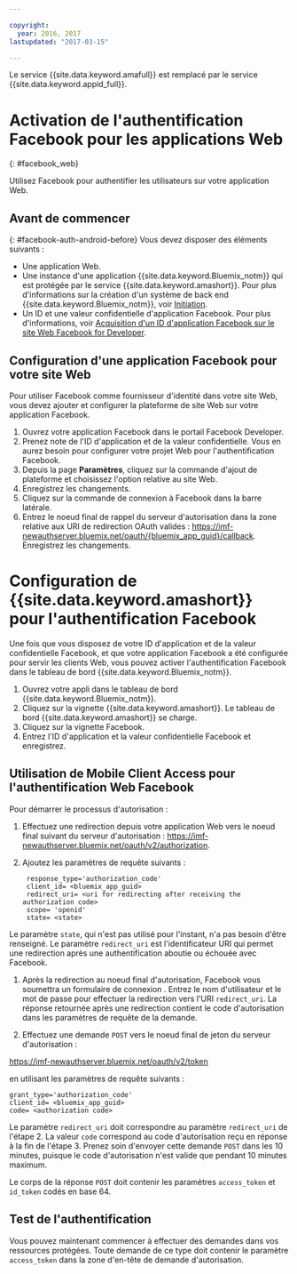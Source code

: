 ```yaml
---

copyright:
  year: 2016, 2017
lastupdated: "2017-03-15"

---
```


Le service {{site.data.keyword.amafull}} est remplacé par le service {{site.data.keyword.appid_full}}.

# Activation de l'authentification Facebook pour les applications Web
{: #facebook_web}

Utilisez Facebook pour authentifier les utilisateurs sur votre application Web.

## Avant de commencer
{: #facebook-auth-android-before}
Vous devez disposer des éléments suivants :
* Une application Web.  
* Une instance d'une application {{site.data.keyword.Bluemix_notm}} qui est protégée par le service {{site.data.keyword.amashort}}. Pour plus d'informations sur la création d'un système de back end {{site.data.keyword.Bluemix_notm}}, voir [Initiation](index.html).
* Un ID et une valeur confidentielle d'application Facebook. Pour plus d'informations, voir [Acquisition d'un ID d'application Facebook sur le site Web Facebook for Developer](https://console.{DomainName}/docs/services/mobileaccess/facebook-auth-overview.html#facebook-appID).


## Configuration d'une application Facebook pour votre site Web
Pour utiliser Facebook comme fournisseur d'identité dans votre site Web, vous devez ajouter et configurer la plateforme de site Web sur votre application Facebook.

1. Ouvrez votre application Facebook dans le portail Facebook Developer.
1. Prenez note de l'ID d'application et de la valeur confidentielle. Vous en aurez besoin pour configurer votre projet Web pour l'authentification Facebook.
1. Depuis la page **Paramètres**, cliquez sur la commande d'ajout de plateforme et choisissez l'option relative au site Web.
1. Enregistrez les changements.
1. Cliquez sur la commande de connexion à Facebook dans la barre latérale.
1. Entrez le noeud final de rappel du serveur d'autorisation dans la zone relative aux URI de redirection OAuth valides : https://imf-newauthserver.bluemix.net/oauth/{bluemix_app_guid}/callback. Enregistrez les changements.




# Configuration de {{site.data.keyword.amashort}} pour l'authentification Facebook
Une fois que vous disposez de votre ID d'application et de la valeur confidentielle Facebook, et que votre application Facebook a été configurée pour servir les clients Web, vous pouvez activer l'authentification Facebook dans le tableau de bord {{site.data.keyword.Bluemix_notm}}.

1. Ouvrez votre appli dans le tableau de bord {{site.data.keyword.Bluemix_notm}}.
1. Cliquez sur la vignette {{site.data.keyword.amashort}}. Le tableau de bord {{site.data.keyword.amashort}} se charge.
1. Cliquez sur la vignette Facebook.
1. Entrez l'ID d'application et la valeur confidentielle Facebook et enregistrez.




## Utilisation de Mobile Client Access pour l'authentification Web Facebook

Pour démarrer le processus d'autorisation :

1. Effectuez une redirection depuis votre application Web vers le noeud final suivant du serveur d'autorisation : https://imf-newauthserver.bluemix.net/oauth/v2/authorization.

1. Ajoutez les paramètres de requête suivants :
   ```
    response_type='authorization_code'
    client_id= <bluemix_app_guid>
    redirect_uri= <uri for redirecting after receiving the authorization code>
    scope= 'openid'
    state= <state>
    ```


  Le paramètre `state`, qui n'est pas utilisé pour l'instant, n'a pas besoin d'être renseigné.
  Le paramètre `redirect_uri` est l'identificateur URI qui permet une redirection après une authentification aboutie ou échouée avec Facebook.

1. Après la redirection au noeud final d'autorisation, Facebook vous soumettra un formulaire de connexion  . Entrez le nom d'utilisateur et le mot de passe pour effectuer la redirection vers l'URI `redirect_uri`.
   La réponse retournée après une redirection contient le code d'autorisation dans les paramètres de requête de la demande.

1. Effectuez une demande `POST` vers le noeud final de jeton du serveur d'autorisation :

  https://imf-newauthserver.bluemix.net/oauth/v2/token

  en utilisant les paramètres de requête suivants :
  ```
  grant_type='authorization_code'
  client_id= <bluemix_app_guid>
  code= <authorization code>
  ```
Le paramètre `redirect_uri` doit correspondre au paramètre `redirect_uri` de l'étape 2.
La valeur `code` correspond au code d'autorisation reçu en réponse à la fin de l'étape 3.
Prenez soin d'envoyer cette demande `POST` dans les 10 minutes, puisque le code d'autorisation  n'est valide que pendant 10 minutes maximum.

  Le corps de la réponse `POST` doit contenir les paramètres `access_token` et `id_token` codés en base 64.

## Test de l'authentification
Vous pouvez maintenant commencer à effectuer des demandes dans vos ressources protégées.
Toute demande de ce type doit contenir le paramètre `access_token` dans la zone d'en-tête de demande d'autorisation.
